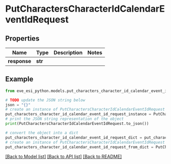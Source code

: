 # PutCharactersCharacterIdCalendarEventIdRequest


## Properties

Name | Type | Description | Notes
------------ | ------------- | ------------- | -------------
**response** | **str** |  | 

## Example

```python
from eve_esi_python.models.put_characters_character_id_calendar_event_id_request import PutCharactersCharacterIdCalendarEventIdRequest

# TODO update the JSON string below
json = "{}"
# create an instance of PutCharactersCharacterIdCalendarEventIdRequest from a JSON string
put_characters_character_id_calendar_event_id_request_instance = PutCharactersCharacterIdCalendarEventIdRequest.from_json(json)
# print the JSON string representation of the object
print(PutCharactersCharacterIdCalendarEventIdRequest.to_json())

# convert the object into a dict
put_characters_character_id_calendar_event_id_request_dict = put_characters_character_id_calendar_event_id_request_instance.to_dict()
# create an instance of PutCharactersCharacterIdCalendarEventIdRequest from a dict
put_characters_character_id_calendar_event_id_request_from_dict = PutCharactersCharacterIdCalendarEventIdRequest.from_dict(put_characters_character_id_calendar_event_id_request_dict)
```
[[Back to Model list]](../README.md#documentation-for-models) [[Back to API list]](../README.md#documentation-for-api-endpoints) [[Back to README]](../README.md)


